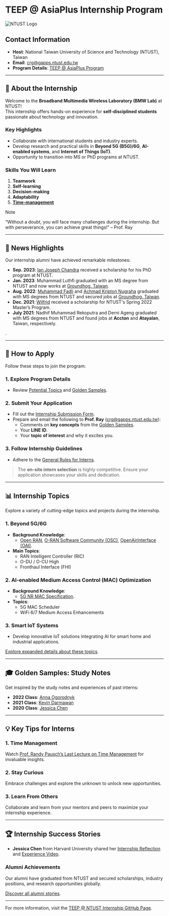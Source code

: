 # TEEP @ AsiaPlus Internship Program  
![NTUST Logo](https://i.imgur.com/JORnn3y.png)  

## Contact Information  
- **Host**: National Taiwan University of Science and Technology (NTUST), Taiwan  
- **Email**: [crg@gapps.ntust.edu.tw](mailto:crg@gapps.ntust.edu.tw)  
- **Program Details**: [TEEP @ AsiaPlus Program](https://teep.studyintaiwan.org/?program=%e3%80%8cteepasiaplus%e3%80%8dinternet-of-thing-iot-5g-openairinterface)  

---

## 🌟 **About the Internship**  
Welcome to the **Broadband Multimedia Wireless Laboratory (BMW Lab)** at NTUST!  
This internship offers hands-on experience for **self-disciplined students** passionate about technology and innovation.  

### Key Highlights  
- Collaborate with international students and industry experts.  
- Develop research and practical skills in **Beyond 5G (B5G)/6G**, **AI-enabled systems**, and **Internet of Things (IoT)**.  
- Opportunity to transition into MS or PhD programs at NTUST.  

### Skills You Will Learn  
1. **Teamwork**  
2. **Self-learning**  
3. **Decision-making**  
4. **Adaptability**  
5. [**Time-management**](https://youtu.be/oTugjssqOT0)  

> [!NOTE]
> “Without a doubt, you will face many challenges during the internship. But with perseverance, you can achieve great things!” – Prof. Ray  

---

## 📢 **News Highlights**  
Our internship alumni have achieved remarkable milestones:  

- **Sep. 2023**: [Ian Joseph Chandra](https://www.linkedin.com/in/ian-joseph-chandra) received a scholarship for his PhD program at NTUST.  
- **Jan. 2023**: Muhammad Luthfi graduated with an MS degree from NTUST and now works at [Groundhog, Taiwan](https://www.ghtinc.com/tw/).  
- **Aug. 2022**: [Muhammad Fadli](https://www.youtube.com/watch?v=9FcyYgl-zsU) and [Achmad Kripton Nugraha](https://hackmd.io/OTRfVk21R5yCd74Ts_H7Tg) graduated with MS degrees from NTUST and secured jobs at [Groundhog, Taiwan](https://www.ghtinc.com/tw/).  
- **Dec. 2021**: [Wilfrid](https://hackmd.io/_SpJwkihTDCy4f3eAgVI0g) received a scholarship for NTUST's Spring 2022 Master’s Program.  
- **July 2021**: Nadhif Muhammad Rekoputra and Derni Ageng graduated with MS degrees from NTUST and found jobs at **Accton** and **Atayalan**, Taiwan, respectively.  

.  

---

## 📝 **How to Apply**  
Follow these steps to join the program:  

### 1. Explore Program Details  
- Review [Potential Topics](#potential-topics) and [Golden Samples](#study-note-golden-samples).  

### 2. Submit Your Application  
- Fill out the [Internship Submission Form](https://forms.gle/2GBf4AinKrHY4jyVA).  
- Prepare and email the following to **Prof. Ray** ([crg@gapps.ntust.edu.tw](mailto:crg@gapps.ntust.edu.tw)):  
  - Comments on **key concepts** from the [Golden Samples](#study-note-golden-samples).  
  - Your **LINE ID**.  
  - Your **topic of interest** and why it excites you.  

### 3. Follow Internship Guidelines  
- Adhere to the [General Rules for Interns](#general-rules-for-intern).  

> The **on-site intern selection** is highly competitive. Ensure your application showcases your skills and dedication.  

---

## 📊 **Internship Topics**  
Explore a variety of cutting-edge topics and projects during the internship.  

### 1. Beyond 5G/6G  
- **Background Knowledge**:  
  - [Open RAN](https://o-ran-sc.org/), [O-RAN Software Community (OSC)](https://o-ran-sc.org/), [OpenAirInterface (OAI)](https://www.openairinterface.org/).  
- **Main Topics**:  
  - RAN Intelligent Controller (RIC)  
  - O-DU / O-CU High  
  - Fronthaul Interface (FHI)  

### 2. AI-enabled Medium Access Control (MAC) Optimization  
- **Background Knowledge**:  
  - [5G NR MAC Specification](http://www.sharetechnote.com/left_5G.html).  
- **Topics**:  
  - 5G MAC Scheduler  
  - WiFi 6/7 Medium Access Enhancements  

### 3. Smart IoT Systems  
- Develop innovative IoT solutions integrating AI for smart home and industrial applications.  

[Explore expanded details about these topics](#expanded-topic-details).  

---

## 🎓 **Golden Samples: Study Notes**  
Get inspired by the study notes and experiences of past interns:  

- **2022 Class**: [Anna Ogorodnyk](https://hackmd.io/tDNniWVrTbaXsyReJlUWjA)
- **2021 Class**: [Kevin Darmawan](https://hackmd.io/xibi2uAqSsGdJkUEaskgjA?view)
- **2020 Class**: [Jessica Chen](https://hackmd.io/1r1KfXVbQcCFFr9eSiXE6w?view)

---

## 💡 **Key Tips for Interns**  
### 1. Time Management  
Watch [Prof. Randy Pausch’s Last Lecture on Time Management](https://www.youtube.com/watch?v=oTugjssqOT0) for invaluable insights.  

### 2. Stay Curious  
Embrace challenges and explore the unknown to unlock new opportunities.  

### 3. Learn From Others  
Collaborate and learn from your mentors and peers to maximize your internship experience.  

---

## 🏆 **Internship Success Stories**  
- **Jessica Chen** from Harvard University shared her [Internship Reflection](https://hackmd.io/@j-chen/B1FJ-nPJd) and [Experience Video](https://www.youtube.com/watch?v=eg4PypRhR0Y).  

### Alumni Achievements  
Our alumni have graduated from NTUST and secured scholarships, industry positions, and research opportunities globally.  

[Discover all alumni stories](#detailed-success-stories).  

---

For more information, visit the [TEEP @ NTUST Internship GitHub Page](https://github.com).  
